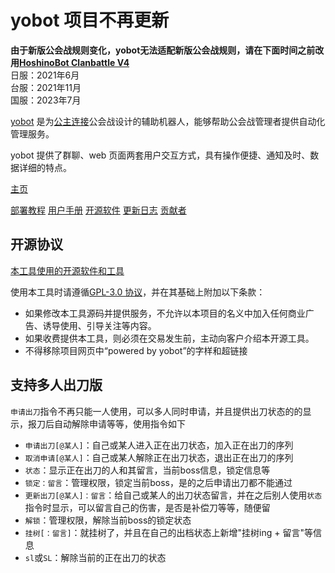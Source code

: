 # yobot 项目不再更新

**由于新版公会战规则变化，yobot无法适配新版公会战规则，请在下面时间之前改用[HoshinoBot Clanbattle V4](https://ngabbs.com/read.php?tid=26540003)**  
日服：2021年6月  
台服：2021年11月  
国服：2023年7月

[yobot](./about.md) 是为[公主连接](https://priconne-redive.jp/)公会战设计的辅助机器人，能够帮助公会战管理者提供自动化管理服务。

yobot 提供了群聊、web 页面两套用户交互方式，具有操作便捷、通知及时、数据详细的特点。

[主页](https://yobot.win)

[部署教程](https://yobot.win/install/mirai/)
[用户手册](https://yobot.win/usage/manual/)
[开源软件](https://yobot.win/project/open-source/)
[更新日志](https://yobot.win/project/changelog/)
[贡献者](https://yobot.win/project/contributors/)

## 开源协议

[本工具使用的开源软件和工具](./project/open-source.md)

使用本工具时请遵循[GPL-3.0 协议](https://www.gnu.org/licenses/gpl-3.0.html)，并在其基础上附加以下条款：

- 如果修改本工具源码并提供服务，不允许以本项目的名义中加入任何商业广告、诱导使用、引导关注等内容。
- 如果收费提供本工具，则必须在交易发生前，主动向客户介绍本开源工具。
- 不得移除项目网页中“powered by yobot”的字样和超链接


## 支持多人出刀版

`申请出刀`指令不再只能一人使用，可以多人同时申请，并且提供出刀状态的的显示，报刀后自动解除申请等等，使用指令如下

- `申请出刀[@某人]`：自己或某人进入正在出刀状态，加入正在出刀的序列
- `取消申请[@某人]`：自己或某人解除正在出刀状态，退出正在出刀的序列
- `状态`：显示正在出刀的人和其留言，当前boss信息，锁定信息等
- `锁定：留言`：管理权限，锁定当前boss，是的之后申请出刀都不能通过
- `更新出刀[@某人]：留言`：给自己或某人的出刀状态留言，并在之后别人使用`状态`指令时显示，可以留言自己的伤害，是否是补偿刀等等，随便留
- `解锁`：管理权限，解除当前boss的锁定状态
- `挂树[：留言]`：就挂树了，并且在自己的出档状态上新增"挂树ing + 留言"等信息
- `sl`或`SL`：解除当前的正在出刀的状态